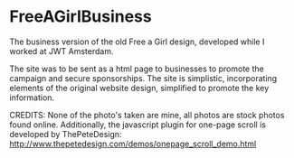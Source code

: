 # FreeAGirlBusiness
The business version of the old Free a Girl design, developed while I worked at JWT Amsterdam.

The site was to be sent as a html page to businesses to promote the campaign and secure sponsorships. The site is simplistic, incorporating elements of the original website design, simplified to promote the key information.

CREDITS: None of the photo's taken are mine, all photos are stock photos found online. Additionally, the javascript plugin for one-page scroll is developed by ThePeteDesign: http://www.thepetedesign.com/demos/onepage_scroll_demo.html
